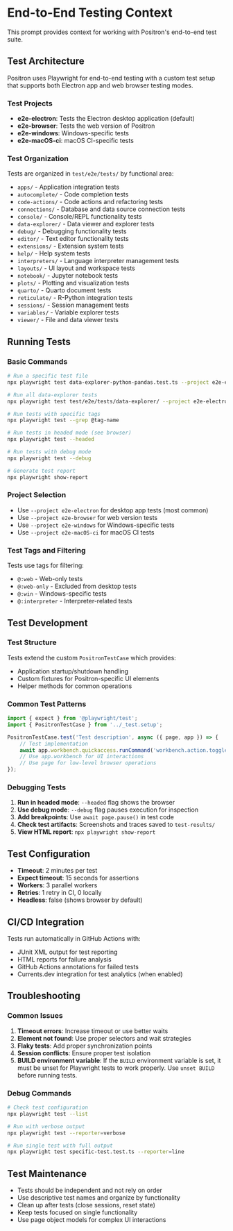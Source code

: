 # End-to-End Testing Context

This prompt provides context for working with Positron's end-to-end test suite.

## Test Architecture

Positron uses Playwright for end-to-end testing with a custom test setup that supports both Electron app and web browser testing modes.

### Test Projects

- **e2e-electron**: Tests the Electron desktop application (default)
- **e2e-browser**: Tests the web version of Positron
- **e2e-windows**: Windows-specific tests
- **e2e-macOS-ci**: macOS CI-specific tests

### Test Organization

Tests are organized in `test/e2e/tests/` by functional area:

- `apps/` - Application integration tests
- `autocomplete/` - Code completion tests
- `code-actions/` - Code actions and refactoring tests
- `connections/` - Database and data source connection tests
- `console/` - Console/REPL functionality tests
- `data-explorer/` - Data viewer and explorer tests
- `debug/` - Debugging functionality tests
- `editor/` - Text editor functionality tests
- `extensions/` - Extension system tests
- `help/` - Help system tests
- `interpreters/` - Language interpreter management tests
- `layouts/` - UI layout and workspace tests
- `notebook/` - Jupyter notebook tests
- `plots/` - Plotting and visualization tests
- `quarto/` - Quarto document tests
- `reticulate/` - R-Python integration tests
- `sessions/` - Session management tests
- `variables/` - Variable explorer tests
- `viewer/` - File and data viewer tests

## Running Tests

### Basic Commands

```bash
# Run a specific test file
npx playwright test data-explorer-python-pandas.test.ts --project e2e-electron --reporter list

# Run all data-explorer tests
npx playwright test test/e2e/tests/data-explorer/ --project e2e-electron

# Run tests with specific tags
npx playwright test --grep @tag-name

# Run tests in headed mode (see browser)
npx playwright test --headed

# Run tests with debug mode
npx playwright test --debug

# Generate test report
npx playwright show-report
```

### Project Selection

- Use `--project e2e-electron` for desktop app tests (most common)
- Use `--project e2e-browser` for web version tests
- Use `--project e2e-windows` for Windows-specific tests
- Use `--project e2e-macOS-ci` for macOS CI tests

### Test Tags and Filtering

Tests use tags for filtering:
- `@:web` - Web-only tests
- `@:web-only` - Excluded from desktop tests
- `@:win` - Windows-specific tests
- `@:interpreter` - Interpreter-related tests

## Test Development

### Test Structure

Tests extend the custom `PositronTestCase` which provides:
- Application startup/shutdown handling
- Custom fixtures for Positron-specific UI elements
- Helper methods for common operations

### Common Test Patterns

```typescript
import { expect } from '@playwright/test';
import { PositronTestCase } from '../_test.setup';

PositronTestCase.test('Test description', async ({ page, app }) => {
    // Test implementation
    await app.workbench.quickaccess.runCommand('workbench.action.togglePanel');
    // Use app.workbench for UI interactions
    // Use page for low-level browser operations
});
```

### Debugging Tests

1. **Run in headed mode**: `--headed` flag shows the browser
2. **Use debug mode**: `--debug` flag pauses execution for inspection
3. **Add breakpoints**: Use `await page.pause()` in test code
4. **Check test artifacts**: Screenshots and traces saved to `test-results/`
5. **View HTML report**: `npx playwright show-report`

## Test Configuration

- **Timeout**: 2 minutes per test
- **Expect timeout**: 15 seconds for assertions
- **Workers**: 3 parallel workers
- **Retries**: 1 retry in CI, 0 locally
- **Headless**: false (shows browser by default)

## CI/CD Integration

Tests run automatically in GitHub Actions with:
- JUnit XML output for test reporting
- HTML reports for failure analysis
- GitHub Actions annotations for failed tests
- Currents.dev integration for test analytics (when enabled)

## Troubleshooting

### Common Issues

1. **Timeout errors**: Increase timeout or use better waits
2. **Element not found**: Use proper selectors and wait strategies
3. **Flaky tests**: Add proper synchronization points
4. **Session conflicts**: Ensure proper test isolation
5. **BUILD environment variable**: If the `BUILD` environment variable is set, it must be unset for Playwright tests to work properly. Use `unset BUILD` before running tests.

### Debug Commands

```bash
# Check test configuration
npx playwright test --list

# Run with verbose output
npx playwright test --reporter=verbose

# Run single test with full output
npx playwright test specific-test.test.ts --reporter=line
```

## Test Maintenance

- Tests should be independent and not rely on order
- Use descriptive test names and organize by functionality
- Clean up after tests (close sessions, reset state)
- Keep tests focused on single functionality
- Use page object models for complex UI interactions
